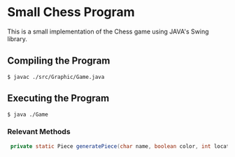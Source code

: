 # Small Chess Program

This is a small implementation of the Chess game using JAVA's Swing library. 

## Compiling the Program
```
$ javac ./src/Graphic/Game.java
```
## Executing the Program
```
$ java ./Game
```

### Relevant Methods
```java
 private static Piece generatePiece(char name, boolean color, int locationX, int locationY) 
```